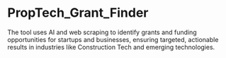 # PropTech_Grant_Finder
The tool uses AI and web scraping to identify grants and funding opportunities for startups and businesses, ensuring targeted, actionable results in industries like Construction Tech and emerging technologies.
